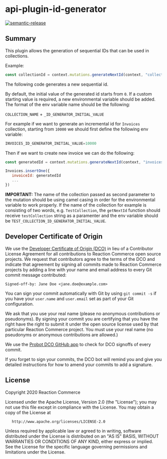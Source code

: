 # api-plugin-id-generator

[![semantic-release](https://img.shields.io/badge/%20%20%F0%9F%93%A6%F0%9F%9A%80-semantic--release-e10079.svg)](https://github.com/semantic-release/semantic-release)

## Summary
This plugin allows the generation of sequential IDs that can be used in collections.

Example:
```js
const collectionId = context.mutations.generateNextId(context, "collectionName");
```

The following code generates a new sequential id.

By default, the initial value of the generated id starts from `0`. If a custom starting value is required, a new environmental variable should be added.
The format of the env variable name should be the following:

`COLLECTION_NAME` + `_ID_GENERATOR_INITIAL_VALUE`

For example if we want to generate an incremental id for `Invoices` collection, starting from `10000` we should first define the following env variable:
```js
INVOICES_ID_GENERATOR_INITIAL_VALUE=10000
```

Then if we want to create new invoice we can do the following:
```js
const generatedId = context.mutations.generateNextId(context, "invoices");

Invoices.insertOne({
   invoiceId: generatedId
   ...
})
```

**IMPORTANT:** The name of the collection passed as second parameter to the mutation should be using camel casing in order for the environmental variable to work properly. If the name of the collection for example is consisting of two words, e.g. `TestCollection`, the `getNextId` function should receive `testCollection` string as a paramenter and the env variable should be `TEST_COLLECTION_ID_GENERATOR_INITIAL_VALUE`.

## Developer Certificate of Origin
We use the [Developer Certificate of Origin (DCO)](https://developercertificate.org/) in lieu of a Contributor License Agreement for all contributions to Reaction Commerce open source projects. We request that contributors agree to the terms of the DCO and indicate that agreement by signing all commits made to Reaction Commerce projects by adding a line with your name and email address to every Git commit message contributed:
```
Signed-off-by: Jane Doe <jane.doe@example.com>
```

You can sign your commit automatically with Git by using `git commit -s` if you have your `user.name` and `user.email` set as part of your Git configuration.

We ask that you use your real name (please no anonymous contributions or pseudonyms). By signing your commit you are certifying that you have the right have the right to submit it under the open source license used by that particular Reaction Commerce project. You must use your real name (no pseudonyms or anonymous contributions are allowed.)

We use the [Probot DCO GitHub app](https://github.com/apps/dco) to check for DCO signoffs of every commit.

If you forget to sign your commits, the DCO bot will remind you and give you detailed instructions for how to amend your commits to add a signature.

## License

   Copyright 2020 Reaction Commerce

   Licensed under the Apache License, Version 2.0 (the "License");
   you may not use this file except in compliance with the License.
   You may obtain a copy of the License at

       http://www.apache.org/licenses/LICENSE-2.0

   Unless required by applicable law or agreed to in writing, software
   distributed under the License is distributed on an "AS IS" BASIS,
   WITHOUT WARRANTIES OR CONDITIONS OF ANY KIND, either express or implied.
   See the License for the specific language governing permissions and
   limitations under the License.


